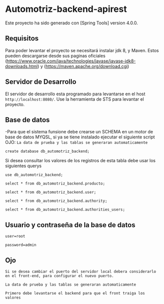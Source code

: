 # Automotriz-backend-apirest

Este proyecto ha sido generado con [Spring Tools] version 4.0.0.

## Requisitos

Para poder levantar el proyecto se necesitará instalar jdk 8, y Maven. Estos pueden descargarse desde sus paginas oficiales (https://www.oracle.com/java/technologies/javase/javase-jdk8-downloads.html)
y (https://maven.apache.org/download.cgi)

## Servidor de Desarrollo

El servidor de desarrollo esta programado para levantarse en el host `http://localhost:8080/`. Use la herramienta de STS para levantar el proyecto.

## Base de datos

-Para que el sistema funsione debe crearse un SCHEMA en un motor de base de datos MYQSL, si ya se tiene instalado ejecutar el siguiente script  
OJO: `La data de prueba y las tablas se generaran automaticamente`

`create database db_automotriz_backend;`

Si desea consultar los valores de los registros de esta tabla debe usar los siguientes querys

`use db_automotriz_backend;`

`select * from db_automotriz_backend.producto;`

`select * from db_automotriz_backend.user;`

`select * from db_automotriz_backend.authority;`

`select * from db_automotriz_backend.authorities_users;`

## Usuario y contraseña de la base de datos

`user=root`

`password=admin`

## Ojo

`Si se desea cambiar el puerto del servidor local debera considerarlo en el front-end, para configurar el nuevo puerto.`

`La data de prueba y las tablas se generaran automaticamente`

`Primero debe levantarse el backend para que el front traiga los valores`